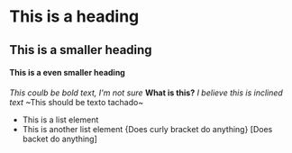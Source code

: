 # This is a heading
## This is a smaller heading
#### This is a even smaller heading
*This coulb be bold text, I'm not sure*
**What is this?**
_I believe this is inclined text_
~This should be texto tachado~
* This is a list element
* This is another list element
{Does curly bracket do anything}
[Does backet do anything]